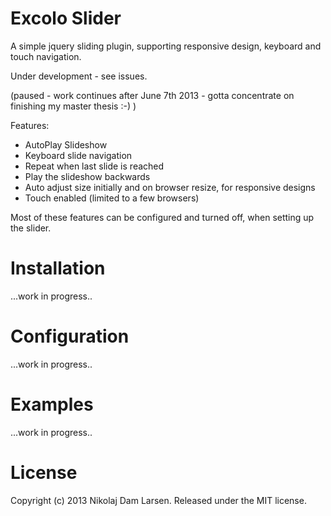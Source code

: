 Excolo Slider
============
A simple jquery sliding plugin, supporting responsive design, keyboard and touch navigation. 

Under development - see issues. 

(paused - work continues after June 7th 2013 - gotta concentrate on finishing my master thesis :-) )


Features:
- AutoPlay Slideshow
- Keyboard slide navigation
- Repeat when last slide is reached
- Play the slideshow backwards
- Auto adjust size initially and on browser resize, for responsive designs
- Touch enabled (limited to a few browsers)

Most of these features can be configured and turned off, when setting up the slider. 


Installation
============
...work in progress..


Configuration
============
...work in progress..


Examples
============
...work in progress..


License
============
Copyright (c) 2013 Nikolaj Dam Larsen. Released under the MIT license.
